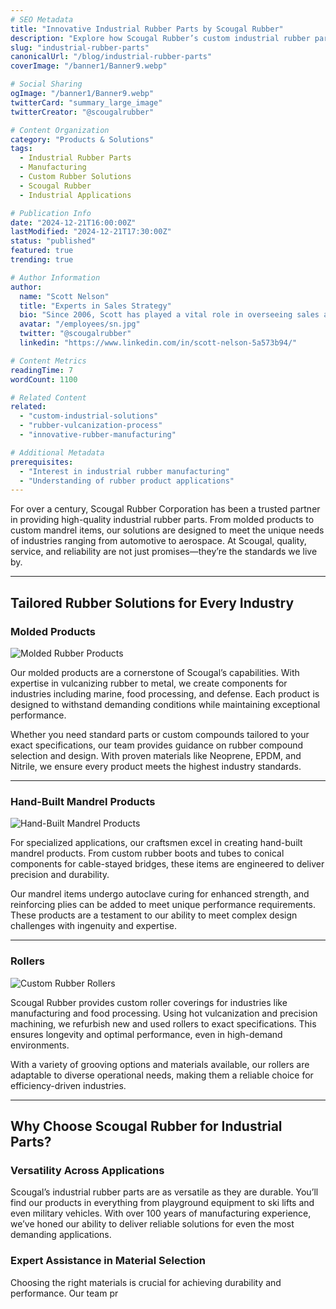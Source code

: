 ```yaml
---
# SEO Metadata
title: "Innovative Industrial Rubber Parts by Scougal Rubber"
description: "Explore how Scougal Rubber’s custom industrial rubber parts deliver unmatched versatility, quality, and reliability for diverse applications."
slug: "industrial-rubber-parts"
canonicalUrl: "/blog/industrial-rubber-parts"
coverImage: "/banner1/Banner9.webp"

# Social Sharing
ogImage: "/banner1/Banner9.webp"
twitterCard: "summary_large_image"
twitterCreator: "@scougalrubber"

# Content Organization
category: "Products & Solutions"
tags:
  - Industrial Rubber Parts
  - Manufacturing
  - Custom Rubber Solutions
  - Scougal Rubber
  - Industrial Applications

# Publication Info
date: "2024-12-21T16:00:00Z"
lastModified: "2024-12-21T17:30:00Z"
status: "published"
featured: true
trending: true

# Author Information
author:
  name: "Scott Nelson"
  title: "Experts in Sales Strategy"
  bio: "Since 2006, Scott has played a vital role in overseeing sales and marketing, as well as guiding Scougal’s transition to a state-of-the-art facility in Nevada."
  avatar: "/employees/sn.jpg"
  twitter: "@scougalrubber"
  linkedin: "https://www.linkedin.com/in/scott-nelson-5a573b94/"

# Content Metrics
readingTime: 7
wordCount: 1100

# Related Content
related:
  - "custom-industrial-solutions"
  - "rubber-vulcanization-process"
  - "innovative-rubber-manufacturing"

# Additional Metadata
prerequisites:
  - "Interest in industrial rubber manufacturing"
  - "Understanding of rubber product applications"
---
```


For over a century, Scougal Rubber Corporation has been a trusted partner in providing high-quality industrial rubber parts. From molded products to custom mandrel items, our solutions are designed to meet the unique needs of industries ranging from automotive to aerospace. At Scougal, quality, service, and reliability are not just promises—they’re the standards we live by.

---

## Tailored Rubber Solutions for Every Industry

### Molded Products

![Molded Rubber Products](/rubber/molded.webp)

Our molded products are a cornerstone of Scougal’s capabilities. With expertise in vulcanizing rubber to metal, we create components for industries including marine, food processing, and defense. Each product is designed to withstand demanding conditions while maintaining exceptional performance.

Whether you need standard parts or custom compounds tailored to your exact specifications, our team provides guidance on rubber compound selection and design. With proven materials like Neoprene, EPDM, and Nitrile, we ensure every product meets the highest industry standards.

---

### Hand-Built Mandrel Products

![Hand-Built Mandrel Products](/rubber/mandrel.webp)

For specialized applications, our craftsmen excel in creating hand-built mandrel products. From custom rubber boots and tubes to conical components for cable-stayed bridges, these items are engineered to deliver precision and durability.

Our mandrel items undergo autoclave curing for enhanced strength, and reinforcing plies can be added to meet unique performance requirements. These products are a testament to our ability to meet complex design challenges with ingenuity and expertise.

---

### Rollers

![Custom Rubber Rollers](/rubber/roller.webp)

Scougal Rubber provides custom roller coverings for industries like manufacturing and food processing. Using hot vulcanization and precision machining, we refurbish new and used rollers to exact specifications. This ensures longevity and optimal performance, even in high-demand environments.

With a variety of grooving options and materials available, our rollers are adaptable to diverse operational needs, making them a reliable choice for efficiency-driven industries.

---

## Why Choose Scougal Rubber for Industrial Parts?

### Versatility Across Applications

Scougal’s industrial rubber parts are as versatile as they are durable. You’ll find our products in everything from playground equipment to ski lifts and even military vehicles. With over 100 years of manufacturing experience, we’ve honed our ability to deliver reliable solutions for even the most demanding applications.

### Expert Assistance in Material Selection

Choosing the right materials is crucial for achieving durability and performance. Our team pr
